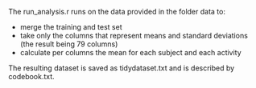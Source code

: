 The run_analysis.r runs on the data provided in the folder data to:

- merge the training and test set
- take only the columns that represent means and standard deviations (the result being 79 columns)
- calculate per columns the mean for each subject and each activity 

The resulting dataset is saved as tidydataset.txt and is described by codebook.txt.